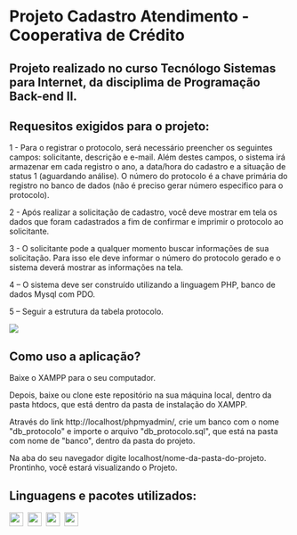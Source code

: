 # Projeto Cadastro Atendimento - Cooperativa de Crédito

## Projeto realizado no curso Tecnólogo Sistemas para Internet, da disciplima de Programação Back-end II.


## Requesitos exigidos para o projeto:

1 - Para o registrar o protocolo, será necessário preencher os seguintes campos: solicitante, descrição e e-mail. Além destes campos, o sistema irá armazenar em cada registro o ano, a data/hora do cadastro e a situação de status 1 (aguardando análise). O número do protocolo é a chave primária do registro no banco de dados (não é preciso gerar número especifico para o protocolo).

2 - Após realizar a solicitação de cadastro, você deve mostrar em tela os dados que foram cadastrados a fim de confirmar e imprimir o protocolo ao solicitante.

3 - O solicitante pode a qualquer momento buscar informações de sua solicitação. Para isso ele deve informar o número do protocolo gerado e o sistema deverá mostrar as informações na tela.

4 – O sistema deve ser construído utilizando a linguagem PHP, banco de dados Mysql com PDO.

5 – Seguir a estrutura da tabela protocolo.

<img src="https://sistemasead.unicesumar.edu.br/flex/amfphp/services/Portal/ImagemQuestionario2/QUE_143398_419448_1.png" />


## Como uso a aplicação?

Baixe o XAMPP para o seu computador.

Depois, baixe ou clone este repositório na sua máquina local, dentro da pasta htdocs, que está dentro da pasta de instalação do XAMPP.

Através do link http://localhost/phpmyadmin/, crie um banco com o nome "db_protocolo" e importe o arquivo "db_protocolo.sql", que está na pasta com nome de "banco", dentro da pasta do projeto. 

Na aba do seu navegador digite localhost/nome-da-pasta-do-projeto. Prontinho, você estará visualizando o Projeto.

## Linguagens e pacotes utilizados:

<div style="display: grid; grid-auto-flow:column; width: fit-content; gap: 0.5rem;">
  <img height="25px" src="https://cdn.jsdelivr.net/gh/devicons/devicon/icons/html5/html5-original.svg" />
  <img height="25px" src="https://cdn.jsdelivr.net/gh/devicons/devicon/icons/css3/css3-original.svg" />
  <img height="25px" src="https://cdn.jsdelivr.net/gh/devicons/devicon/icons/php/php-original.svg" />
  <a href="https://en.wikipedia.org/wiki/XAMPP" target="_blank"><img height="25px" src="https://upload.wikimedia.org/wikipedia/en/thumb/7/78/XAMPP_logo.svg/182px-XAMPP_logo.svg.png"></a>
</div
